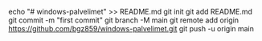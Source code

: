 echo "# windows-palvelimet" >> README.md
git init
git add README.md
git commit -m "first commit"
git branch -M main
git remote add origin https://github.com/bgz859/windows-palvelimet.git
git push -u origin main
